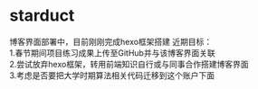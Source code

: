 # starduct  
博客界面部署中，目前刚刚完成hexo框架搭建
近期目标：  
1.春节期间项目练习成果上传至GitHub并与该博客界面关联    
2.尝试放弃hexo框架，转用前端知识自行或与同事合作搭建博客界面    
3.考虑是否要把大学时期算法相关代码迁移到这个账户下面  
